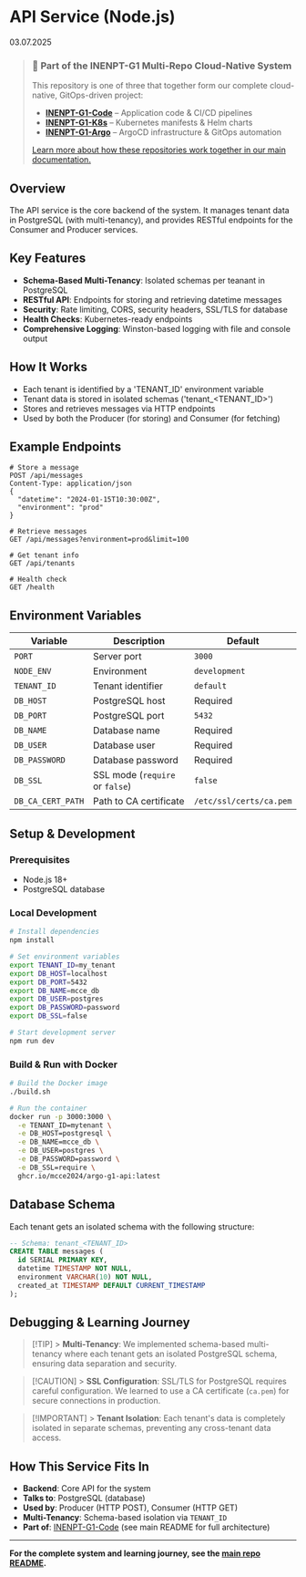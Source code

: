# API Service (Node.js)

03.07.2025

> ### 🔗 Part of the INENPT-G1 Multi-Repo Cloud-Native System
>
> This repository is one of three that together form our complete cloud-native, GitOps-driven project:
>
> - **[INENPT-G1-Code](https://github.com/MCCE2024/INENPT-G1-Code)** – Application code & CI/CD pipelines
> - **[INENPT-G1-K8s](https://github.com/MCCE2024/INENPT-G1-K8s)** – Kubernetes manifests & Helm charts
> - **[INENPT-G1-Argo](https://github.com/MCCE2024/INENPT-G1-Argo)** – ArgoCD infrastructure & GitOps automation
>
> [Learn more about how these repositories work together in our main documentation.](https://github.com/MCCE2024/INENPT-G1-Argo#🏗️-our-3-repository-architecture-why-we-chose-this-path)

## Overview

The API service is the core backend of the system. It manages tenant data in PostgreSQL (with multi-tenancy), and provides RESTful endpoints for the Consumer and Producer services.

## Key Features

- **Schema-Based Multi-Tenancy**: Isolated schemas per teanant in PostgreSQL
- **RESTful API**: Endpoints for storing and retrieving datetime messages
- **Security**: Rate limiting, CORS, security headers, SSL/TLS for database
- **Health Checks**: Kubernetes-ready endpoints
- **Comprehensive Logging**: Winston-based logging with file and console output

## How It Works

- Each tenant is identified by a 'TENANT_ID' environment variable
- Tenant data is stored in isolated schemas ('tenant\_<TENANT_ID>')
- Stores and retrieves messages via HTTP endpoints
- Used by both the Producer (for storing) and Consumer (for fetching)

## Example Endpoints

```http
# Store a message
POST /api/messages
Content-Type: application/json
{
  "datetime": "2024-01-15T10:30:00Z",
  "environment": "prod"
}

# Retrieve messages
GET /api/messages?environment=prod&limit=100

# Get tenant info
GET /api/tenants

# Health check
GET /health
```

## Environment Variables

| Variable          | Description                     | Default                 |
| ----------------- | ------------------------------- | ----------------------- |
| `PORT`            | Server port                     | `3000`                  |
| `NODE_ENV`        | Environment                     | `development`           |
| `TENANT_ID`       | Tenant identifier               | `default`               |
| `DB_HOST`         | PostgreSQL host                 | Required                |
| `DB_PORT`         | PostgreSQL port                 | `5432`                  |
| `DB_NAME`         | Database name                   | Required                |
| `DB_USER`         | Database user                   | Required                |
| `DB_PASSWORD`     | Database password               | Required                |
| `DB_SSL`          | SSL mode (`require` or `false`) | `false`                 |
| `DB_CA_CERT_PATH` | Path to CA certificate          | `/etc/ssl/certs/ca.pem` |

## Setup & Development

### Prerequisites

- Node.js 18+
- PostgreSQL database

### Local Development

```bash
# Install dependencies
npm install

# Set environment variables
export TENANT_ID=my_tenant
export DB_HOST=localhost
export DB_PORT=5432
export DB_NAME=mcce_db
export DB_USER=postgres
export DB_PASSWORD=password
export DB_SSL=false

# Start development server
npm run dev
```

### Build & Run with Docker

```bash
# Build the Docker image
./build.sh

# Run the container
docker run -p 3000:3000 \
  -e TENANT_ID=mytenant \
  -e DB_HOST=postgresql \
  -e DB_NAME=mcce_db \
  -e DB_USER=postgres \
  -e DB_PASSWORD=password \
  -e DB_SSL=require \
  ghcr.io/mcce2024/argo-g1-api:latest
```

## Database Schema

Each tenant gets an isolated schema with the following structure:

```sql
-- Schema: tenant_<TENANT_ID>
CREATE TABLE messages (
  id SERIAL PRIMARY KEY,
  datetime TIMESTAMP NOT NULL,
  environment VARCHAR(10) NOT NULL,
  created_at TIMESTAMP DEFAULT CURRENT_TIMESTAMP
);
```

## Debugging & Learning Journey

> [!TIP] > **Multi-Tenancy**: We implemented schema-based multi-tenancy where each tenant gets an isolated PostgreSQL schema, ensuring data separation and security.

> [!CAUTION] > **SSL Configuration**: SSL/TLS for PostgreSQL requires careful configuration. We learned to use a CA certificate (`ca.pem`) for secure connections in production.

> [!IMPORTANT] > **Tenant Isolation**: Each tenant's data is completely isolated in separate schemas, preventing any cross-tenant data access.

## How This Service Fits In

- **Backend**: Core API for the system
- **Talks to**: PostgreSQL (database)
- **Used by**: Producer (HTTP POST), Consumer (HTTP GET)
- **Multi-Tenancy**: Schema-based isolation via `TENANT_ID`
- **Part of**: [INENPT-G1-Code](../../../README.md) (see main README for full architecture)

---

**For the complete system and learning journey, see the [main repo README](../../../README.md).**
